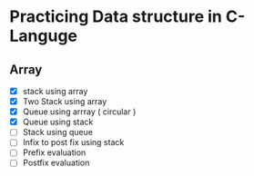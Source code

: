 # Practicing Data structure in C-Languge

## Array
- [x] stack using array
- [x] Two Stack using array
- [x] Queue using arrray ( circular )
- [x] Queue using  stack
- [ ] Stack using queue
- [ ] Infix to post fix using stack
- [ ] Prefix evaluation
- [ ] Postfix evaluation
